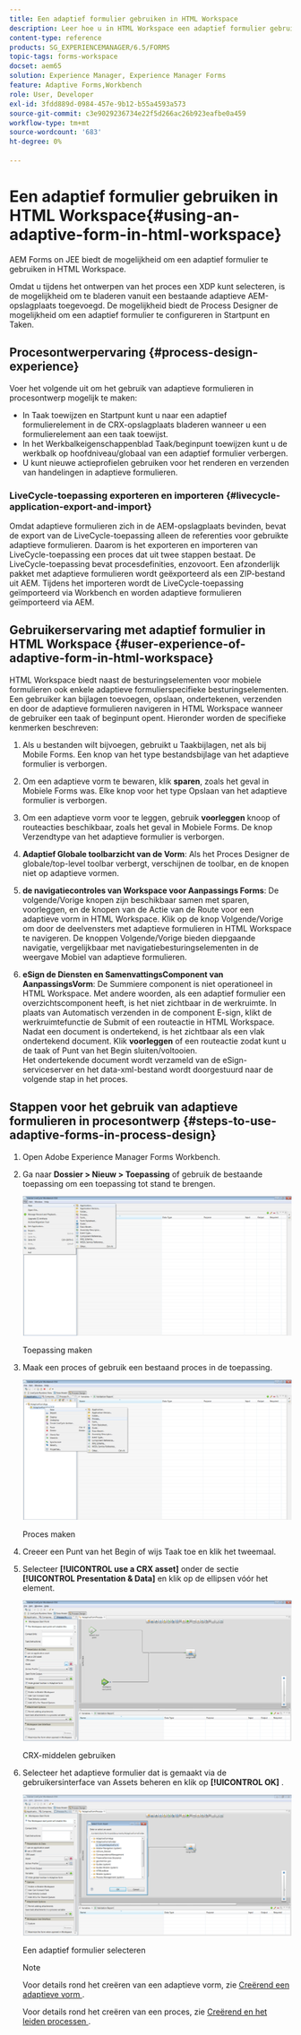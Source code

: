 ```yaml
---
title: Een adaptief formulier gebruiken in HTML Workspace
description: Leer hoe u in HTML Workspace een adaptief formulier gebruikt waarmee veldwerkers het formulier op hun apparaten kunnen openen.
content-type: reference
products: SG_EXPERIENCEMANAGER/6.5/FORMS
topic-tags: forms-workspace
docset: aem65
solution: Experience Manager, Experience Manager Forms
feature: Adaptive Forms,Workbench
role: User, Developer
exl-id: 3fdd889d-0984-457e-9b12-b55a4593a573
source-git-commit: c3e9029236734e22f5d266ac26b923eafbe0a459
workflow-type: tm+mt
source-wordcount: '683'
ht-degree: 0%

---
```


# Een adaptief formulier gebruiken in HTML Workspace{#using-an-adaptive-form-in-html-workspace}

AEM Forms on JEE biedt de mogelijkheid om een adaptief formulier te gebruiken in HTML Workspace.

Omdat u tijdens het ontwerpen van het proces een XDP kunt selecteren, is de mogelijkheid om te bladeren vanuit een bestaande adaptieve AEM-opslagplaats toegevoegd. De mogelijkheid biedt de Process Designer de mogelijkheid om een adaptief formulier te configureren in Startpunt en Taken.

## Procesontwerpervaring {#process-design-experience}

Voer het volgende uit om het gebruik van adaptieve formulieren in procesontwerp mogelijk te maken:

* In Taak toewijzen en Startpunt kunt u naar een adaptief formulierelement in de CRX-opslagplaats bladeren wanneer u een formulierelement aan een taak toewijst.
* In het Werkbalkeigenschappenblad Taak/beginpunt toewijzen kunt u de werkbalk op hoofdniveau/globaal van een adaptief formulier verbergen.
* U kunt nieuwe actieprofielen gebruiken voor het renderen en verzenden van handelingen in adaptieve formulieren.

### LiveCycle-toepassing exporteren en importeren {#livecycle-application-export-and-import}

Omdat adaptieve formulieren zich in de AEM-opslagplaats bevinden, bevat de export van de LiveCycle-toepassing alleen de referenties voor gebruikte adaptieve formulieren. Daarom is het exporteren en importeren van LiveCycle-toepassing een proces dat uit twee stappen bestaat. De LiveCycle-toepassing bevat procesdefinities, enzovoort. Een afzonderlijk pakket met adaptieve formulieren wordt geëxporteerd als een ZIP-bestand uit AEM. Tijdens het importeren wordt de LiveCycle-toepassing geïmporteerd via Workbench en worden adaptieve formulieren geïmporteerd via AEM.

## Gebruikerservaring met adaptief formulier in HTML Workspace {#user-experience-of-adaptive-form-in-html-workspace}

HTML Workspace biedt naast de besturingselementen voor mobiele formulieren ook enkele adaptieve formulierspecifieke besturingselementen. Een gebruiker kan bijlagen toevoegen, opslaan, ondertekenen, verzenden en door de adaptieve formulieren navigeren in HTML Workspace wanneer de gebruiker een taak of beginpunt opent. Hieronder worden de specifieke kenmerken beschreven:

1. Als u bestanden wilt bijvoegen, gebruikt u Taakbijlagen, net als bij Mobile Forms. Een knop van het type bestandsbijlage van het adaptieve formulier is verborgen.

1. Om een adaptieve vorm te bewaren, klik **sparen**, zoals het geval in Mobiele Forms was. Elke knop voor het type Opslaan van het adaptieve formulier is verborgen.

1. Om een adaptieve vorm voor te leggen, gebruik **voorleggen** knoop of routeacties beschikbaar, zoals het geval in Mobiele Forms. De knop Verzendtype van het adaptieve formulier is verborgen.

1. **Adaptief Globale toolbarzicht van de Vorm**: Als het Proces Designer de globale/top-level toolbar verbergt, verschijnen de toolbar, en de knopen niet op adaptieve vormen.

1. **de navigatiecontroles van Workspace voor Aanpassings Forms**: De volgende/Vorige knopen zijn beschikbaar samen met sparen, voorleggen, en de knopen van de Actie van de Route voor een adaptieve vorm in HTML Workspace. Klik op de knop Volgende/Vorige om door de deelvensters met adaptieve formulieren in HTML Workspace te navigeren. De knoppen Volgende/Vorige bieden diepgaande navigatie, vergelijkbaar met navigatiebesturingselementen in de weergave Mobiel van adaptieve formulieren.

1. **eSign de Diensten en SamenvattingsComponent van AanpassingsVorm**: De Summiere component is niet operationeel in HTML Workspace. Met andere woorden, als een adaptief formulier een overzichtscomponent heeft, is het niet zichtbaar in de werkruimte. In plaats van Automatisch verzenden in de component E-sign, klikt de werkruimtefunctie de Submit of een routeactie in HTML Workspace. Nadat een document is ondertekend, is het zichtbaar als een vlak ondertekend document. Klik **voorleggen** of een routeactie zodat kunt u de taak of Punt van het Begin sluiten/voltooien.\
   Het ondertekende document wordt verzameld van de eSign-serviceserver en het data-xml-bestand wordt doorgestuurd naar de volgende stap in het proces.

## Stappen voor het gebruik van adaptieve formulieren in procesontwerp {#steps-to-use-adaptive-forms-in-process-design}

1. Open Adobe Experience Manager Forms Workbench.

1. Ga naar **Dossier > Nieuw > Toepassing** of gebruik de bestaande toepassing om een toepassing tot stand te brengen.

   ![ creeer nieuwe toepassing ](assets/create_new_appl.png)

   Toepassing maken

1. Maak een proces of gebruik een bestaand proces in de toepassing.

   ![ creeer nieuw proces ](assets/create_new_process.png)

   Proces maken

1. Creeer een Punt van het Begin of wijs Taak toe en klik het tweemaal.
1. Selecteer **[!UICONTROL use a CRX asset]** onder de sectie **[!UICONTROL Presentation & Data]** en klik op de ellipsen vóór het element.

   ![ Gebruik een activa van CRX ](assets/use_crx_asset.png)

   CRX-middelen gebruiken

1. Selecteer het adaptieve formulier dat is gemaakt via de gebruikersinterface van Assets beheren en klik op **[!UICONTROL OK]** .

   ![ selecteer een adaptieve vorm ](assets/selecting_form.png)

   Een adaptief formulier selecteren

   >[!NOTE]
   >
   >Voor details rond het creëren van een adaptieve vorm, zie [ Creërend een adaptieve vorm ](../../forms/using/creating-adaptive-form.md).
   >
   >
   >Voor details rond het creëren van een proces, zie [ Creërend en het leiden processen ](https://help.adobe.com/en_US/AEMForms/6.1/WorkbenchHelp/WS92d06802c76abadb-1cc35bda128261a20dd-7ff7.2.html).
